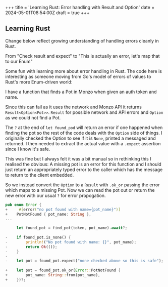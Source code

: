 +++
title = 'Learning Rust: Error handling with Result and Option'
date = 2024-05-01T08:54:00Z
draft = true
+++

## Learning Rust

Change below reflect growing understanding of handling errors cleanly in Rust.

From "Check result and expect" to "This is actually an error, let's map that to our Enum"

Some fun with learning more about error handling in Rust. The code here is interesting as someone moving from Go's model of errors of values to Rust's more Enum-driven world:

I have a function that finds a Pot in Monzo when given an auth token and name.

Since this can fail as it uses the network and Monzo API it returns `Result<Option<Pot>>`. `Result` for possible network and API errors and `Option` as we could not find a Pot.

The `?` at the end of `let found_pod` will return an error if one happened when finding the pot so the rest of the code deals with the `Option` side of things. I originally checked the Option to see if it is `None`, printed a messaged and returned. I then needed to extract the actual value with a `.expect` assertion since I know it's safe.

This was fine but I always felt it was a bit manual so in rethinking this I realised the obvious: A missing pot is an error for this function and I should just return an appropriately typed error to the caller which has the message to return to the client embedded.

So we instead convert the `Option` to a `Result` with `.ok_or` passing the error which maps to a missing Pot. Now we can read the pot out or return the new error with our usual `?` for error propogation.

```rust
pub enum Error {
+     #[error("no pot found with name={pot_name}")]
+    PotNotFound { pot_name: String },
...
```

```rust
     let found_pot = find_pot(token, pot_name).await?;
     
-    if found_pot.is_none() {
-        println!("No pot found with name: {}", pot_name);
-        return Ok(());
-    }
-
-    let pot = found_pot.expect("none checked above so this is safe");
     
+    let pot = found_pot.ok_or(Error::PotNotFound {
+        pot_name: String::from(pot_name),
+    })?;
```
